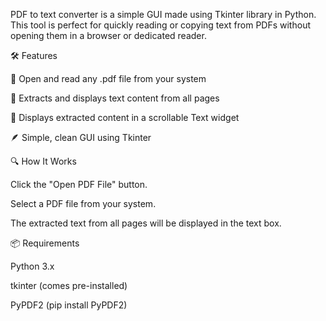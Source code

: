 PDF to text converter is a simple GUI made using Tkinter library in Python. This tool is perfect for quickly reading or copying text from PDFs without opening them in a browser or dedicated reader.

🛠 Features

📂 Open and read any .pdf file from your system

🧠 Extracts and displays text content from all pages

💬 Displays extracted content in a scrollable Text widget

🪶 Simple, clean GUI using Tkinter

🔍 How It Works

Click the "Open PDF File" button.

Select a PDF file from your system.

The extracted text from all pages will be displayed in the text box.

📦 Requirements

Python 3.x

tkinter (comes pre-installed)

PyPDF2 (pip install PyPDF2)
